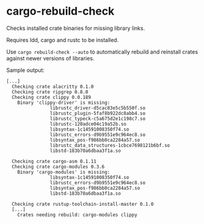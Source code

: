 # cargo-rebuild-check

Checks installed crate binaries for missing library links.

Requires ldd, cargo and rustc to be installed.

Use ````cargo rebuild-check --auto```` to automatically rebuild and reinstall crates against newer versions of libraries.

Sample output:

````
[...]
  Checking crate alacritty 0.1.0
  Checking crate ripgrep 0.8.0
  Checking crate clippy 0.0.189
    Binary 'clippy-driver' is missing:
                librustc_driver-d5cac83e5c5b550f.so
                librustc_plugin-5faf8b922dc8abb4.so
                librustc_typeck-c5a675d2e1c198c7.so
                librustc-120adce04c19a52b.so
                libsyntax-1c14591008350f74.so
                librustc_errors-d9b9551e9c964ec8.so
                libsyntax_pos-f986bb0ca2284a57.so
                librustc_data_structures-1cbce7698121b6bf.so
                libstd-183b70a6dbaa3f1a.so

  Checking crate cargo-asm 0.1.11
  Checking crate cargo-modules 0.3.6
    Binary 'cargo-modules' is missing:
                libsyntax-1c14591008350f74.so
                librustc_errors-d9b9551e9c964ec8.so
                libsyntax_pos-f986bb0ca2284a57.so
                libstd-183b70a6dbaa3f1a.so

  Checking crate rustup-toolchain-install-master 0.1.0
  [...]
    Crates needing rebuild: cargo-modules clippy
  ````
